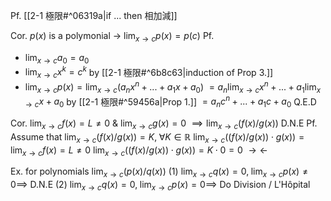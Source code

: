 
Pf. [[2-1 極限#^06319a|if ... then 相加減]]


Cor. $p(x)$ is a polymonial $\to$ $\displaystyle\lim_{x\to c}p(x)=p(c)$
Pf. 
- $\displaystyle\lim_{x\to c}a_0=a_0$
- $\displaystyle\lim_{x\to c}x^k=c^k$ by [[2-1 極限#^6b8c63|induction of Prop 3.]]
- $\displaystyle\lim_{x\to c}p(x)=\displaystyle\lim_{x\to c}(a_nx^n+...+a_1x+a_0)$
		  $=\displaystyle a_n\lim_{x\to c}x^n+...+a_1\lim_{x\to c}x+a_0$ by [[2-1 極限#^59456a|Prop 1.]]
		  $=\displaystyle a_nc^n+...+a_1c+a_0$ Q.E.D

Cor. $\displaystyle \lim_{x\to c}f(x)=L\not=0$ & $\displaystyle \lim_{x\to c}g(x)=0$
    $\implies \displaystyle \lim_{x\to c}(f(x)/g(x))$ D.N.E
Pf. Assume that $\displaystyle \lim_{x\to c}(f(x)/g(x))=K,\;\forall K\in\mathbb R$
	$\displaystyle \lim_{x\to c}((f(x)/g(x))\cdot g(x))=\lim_{x\to c}f(x)=L\not=0$
	$\displaystyle \lim_{x\to c}((f(x)/g(x))\cdot g(x))=K\cdot 0=0$ $\to\leftarrow$ 
	
Ex. for polynomials $\displaystyle \lim_{x\to c}(p(x)/q(x))$
	(1) $\displaystyle \lim_{x\to c}q(x)=0,\;\lim_{x\to c}p(x)\not=0\implies$ D.N.E
	(2) $\displaystyle \lim_{x\to c}q(x)=0,\;\lim_{x\to c}p(x)=0\implies$ Do Division / L'Hôpital
